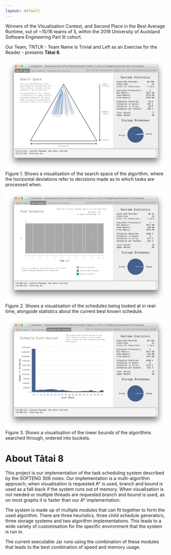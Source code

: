 ```yaml
---
layout: default
---
```


Winners of the Visualisation Contest, and Second Place in the Best Average Runtime, out of ~15/16 teams of 5, within the 2018 University of Auckland Software Engineering Part III cohort.

Our Team, TNTLR - Team Name is Trivial and Left as an Exercise for the Reader - presents **Tātai 8**.

![Figure 1](image1.png?raw=true)
Figure 1. Shows a visualisation of the search space of the algorithm, where the horizontal deviations refer to decisions made as to which tasks are processed when.

![Figure 2](image2.png?raw=true)
Figure 2. Shows a visualisation of the schedules being looked at in real-time, alongside statistics about the current best known schedule.

![Figure 3](image3.png?raw=true)
Figure 3. Shows a visualisation of the lower bounds of the algorithms searched through, ordered into buckets.

# About Tātai 8

This project is our implementation of the task scheduling system described by the SOFTENG 306 notes. Our implementation is a multi-algorithm approach; when visualisation is requested A* is used, branch and bound is used as a fall-back if the system runs out of memory. When visualisation is not needed or multiple threads are requested branch and bound is used, as on most graphs it is faster than our A* implementation.

The system is made up of multiple modules that can fit together to form the used algorithm. There are three heuristics, three child schedule generators, three storage systems and two algorithm implementations. This leads to a wide variety of customisation for the specific environment that the system is run in.

The current executable Jar runs using the combination of these modules that leads to the best combination of speed and memory usage.
